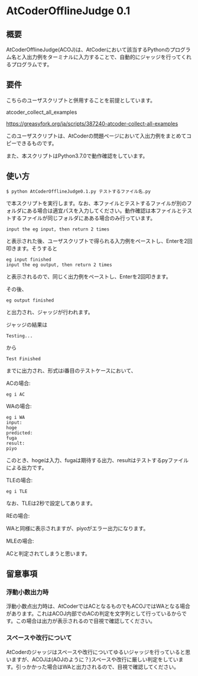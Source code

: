 # AtCoderOfflineJudge 0.1
## 概要

AtCoderOfflineJudge(ACOJ)は、AtCoderにおいて該当するPythonのプログラム名と入出力例をターミナルに入力することで、自動的にジャッジを行ってくれるプログラムです。

## 要件

こちらのユーザスクリプトと併用することを前提としています。

atcoder_collect_all_examples

https://greasyfork.org/ja/scripts/387240-atcoder-collect-all-examples

このユーザスクリプトは、AtCoderの問題ページにおいて入出力例をまとめてコピーできるものです。

また、本スクリプトはPython3.7.0で動作確認をしています。

## 使い方

```
$ python AtCoderOfflineJudge0.1.py テストするファイル名.py
```

で本スクリプトを実行します。なお、本ファイルとテストするファイルが別のフォルダにある場合は適宜パスを入力してください。動作確認は本ファイルとテストするファイルが同じフォルダにあある場合のみ行っています。

```
input the eg input, then return 2 times
```

と表示された後、ユーザスクリプトで得られる入力例をペーストし、Enterを2回叩きます。そうすると

```
eg input finished
input the eg output, then return 2 times
```

と表示されるので、同じく出力例をペーストし、Enterを2回叩きます。

その後、

```
eg output finished
```

と出力され、ジャッジが行われます。

ジャッジの結果は

```
Testing...
```

から

```
Test Finished
```

までに出力され、形式はi番目のテストケースにおいて、

ACの場合:

```
eg i AC
```

WAの場合:

```
eg i WA
input: 
hoge
predicted: 
fuga
result:
piyo
```

このとき、hogeは入力、fugaは期待する出力、resultはテストするpyファイルによる出力です。

TLEの場合:

```
eg i TLE
```

なお、TLEは2秒で設定してあります。

REの場合:

WAと同様に表示されますが、piyoがエラー出力になります。

MLEの場合:

ACと判定されてしまうと思います。

## 留意事項

### 浮動小数出力時

浮動小数点出力時は、AtCoderではACとなるものでもACOJではWAとなる場合があります。これはACOJ内部でのACの判定を文字列として行っているからです。この場合は出力が表示されるので目視で確認してください。

### スペースや改行について

AtCoderのジャッジはスペースや改行についてゆるいジャッジを行っていると思いますが、ACOJは(AOJのように？)スペースや改行に厳しい判定をしています。引っかかった場合はWAと出力されるので、目視で確認してください。